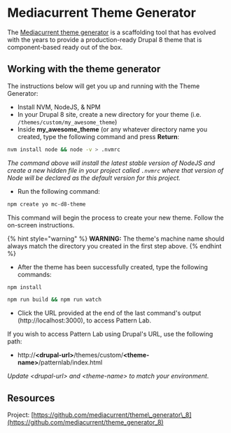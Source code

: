 # Mediacurrent Theme Generator

The [Mediacurrent theme generator](https://github.com/mediacurrent/theme_generator_8) is a scaffolding tool that has evolved with the years to provide a production-ready Drupal 8 theme that is component-based ready out of the box.

## Working with the theme generator

The instructions below will get you up and running with the Theme Generator:

* Install NVM, NodeJS, & NPM
* In your Drupal 8 site, create a new directory for your theme \(i.e. `/themes/custom/my_awesome_theme`\)
* Inside **my\_awesome\_theme** \(or any whatever directory name you created, type the following command and press **Return**:

```bash
nvm install node && node -v > .nvmrc
```

_The command above will install the latest stable version of NodeJS and create a new hidden file in your project called `.nvmrc` where that version of Node will be declared as the default version for this project._

* Run the following command:

```bash
npm create yo mc-d8-theme
```

This command will begin the process to create your new theme.  Follow the on-screen instructions.

{% hint style="warning" %}
**WARNING:**  The theme's machine name should always match the directory you created in the first step above.
{% endhint %}

* After the theme has been successfully created, type the following commands:

```bash
npm install

npm run build && npm run watch
```

* Click the URL provided at the end of the last command's output \(http://localhost:3000\), to access Pattern Lab.

If you wish to access Pattern Lab using Drupal's URL, use the following path:

* http://**&lt;drupal-url&gt;**/themes/custom/**&lt;theme-name&gt;**/patternlab/index.html

_Update &lt;drupal-url&gt; and &lt;theme-name&gt; to match your environment_.

## Resources

Project: [https://github.com/mediacurrent/theme\_generator\_8](https://github.com/mediacurrent/theme_generator_8)


